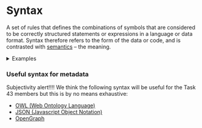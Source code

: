 # Syntax

A set of rules that defines the combinations of symbols that are considered to be correctly structured statements or expressions in a language or data format. Syntax therefore refers to the form of the data or code, and is contrasted with [semantics](collections.md) – the meaning.



<details>

<summary>Examples</summary>

The following expresses semantically identical metadata using different syntaxes, in this case JSON (JavaScript Object Notation) and HTML (HyperText Markup Language) with opengraph attributes.

```
<head>
    <meta property="og:type" content="article">
    <meta name="description" content="Science to build on">
</head>
```

```
{
  "type": "article",
  "description": "Science to build on",
}
```

</details>

### Useful syntax for metadata

Subjectivity alert!!!! We think the following syntax will be useful for the Task 43 members but this is by no means exhaustive:

* [OWL (Web Ontology Language)](https://www.w3.org/TR/owl-semantics/syntax.html#:\~:text=An%20OWL%20ontology%20in%20the,imports%20references%20to%20other%20ontologies.)
* [JSON (Javascript Object Notation)](https://www.json.org/json-en.html)
* [OpenGraph](https://ogp.me)
